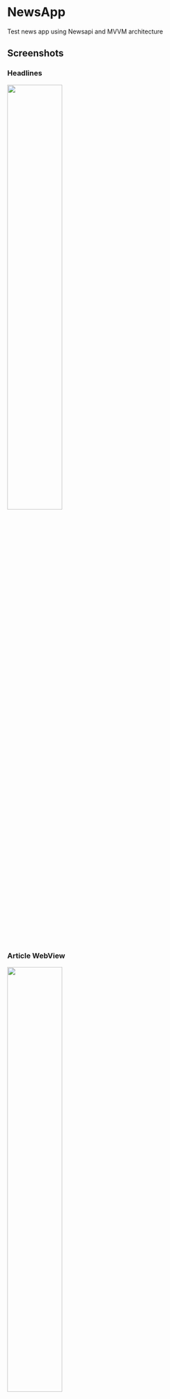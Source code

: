 # NewsApp

Test news app using Newsapi and MVVM architecture

## Screenshots
### Headlines

<p><img src="https://user-images.githubusercontent.com/12535654/132998563-30a9864d-03c0-4072-bde5-0994f2ee6ab0.png" height="50%" width="50%"/></p>

#
### Article WebView

<p><img src="https://user-images.githubusercontent.com/12535654/132998567-8d091c7b-9301-4ef9-b432-3f9819b852c0.png" height="50%" width="50%"/></p>

#
### Dropdown categories

<p><img src="https://user-images.githubusercontent.com/12535654/132998557-dcbd4664-9164-42cd-b4b4-43ddfb1b30b9.png" height="50%" width="50%"/></p>

#
### Sources

<p><img src="https://user-images.githubusercontent.com/12535654/132998566-e143b7b7-c04c-42b8-980c-6fe3da6607b2.png" height="50%" width="50%"/></p>

#
### Search

<p><img src="https://user-images.githubusercontent.com/12535654/132998565-94dc3506-5485-4ddd-bd5e-def651d7372a.png" height="50%" width="50%"/></p>
